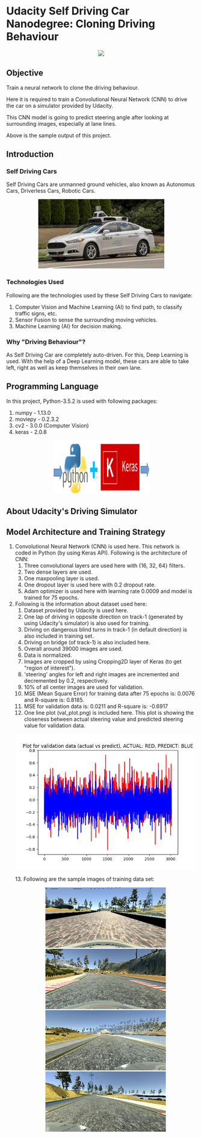 # Udacity Self Driving Car Nanodegree: Cloning Driving Behaviour

<p align="center">
<img src="https://github.com/sansinghsanjay/udacity_self_driving_car_cloning_driving_behaviour/blob/master/simulation_sample_output/video.gif">
</p>

## Objective
Train a neural network to clone the driving behaviour.

Here it is required to train a Convolutional Neural Network (CNN) to drive the car on a simulator provided by Udacity.

This CNN model is going to predict steering angle after looking at surrounding images, especially at lane lines.

Above is the sample output of this project.

## Introduction

### Self Driving Cars
Self Driving Cars are unmanned ground vehicles, also known as Autonomus Cars, Driverless Cars, Robotic Cars. 
<p align="center">
<img src="https://github.com/sansinghsanjay/udacity_self_driving_car_cloning_driving_behaviour/blob/master/images/self-driving-car.jpg">
</p>

### Technologies Used
Following are the technologies used by these Self Driving Cars to navigate:
1. Computer Vision and Machine Learning (AI) to find path, to classify traffic signs, etc.
2. Sensor Fusion to sense the surrounding moving vehicles.
3. Machine Learning (AI) for decision making.

### Why "Driving Behaviour"?
As Self Driving Car are completely auto-driven. For this, Deep Learning is used. With the help of a Deep Learning model, these cars are able to take left, right as well as keep themselves in their own lane.

## Programming Language
In this project, Python-3.5.2 is used with following packages:
1. numpy - 1.13.0
2. moviepy - 0.2.3.2
3. cv2 - 3.0.0 (Computer Vision)
4. keras - 2.0.8
<p align="center">
<img src="https://github.com/sansinghsanjay/udacity_self_driving_car_cloning_driving_behaviour/blob/master/technologies_used/technologies_used.png">
</p>

## About Udacity's Driving Simulator

## Model Architecture and Training Strategy
1. Convolutional Neural Network (CNN) is used here. This network is coded in Python (by using Keras API). Following is the architecture of CNN:
	1. Three convolutional layers are used here with {16, 32, 64} filters. 
	2. Two dense layers are used. 
	3. One maxpooling layer is used.
	4. One dropout layer is used here with 0.2 dropout rate.
	5. Adam optimizer is used here with learning rate 0.0009 and model is trained for 75 epochs.
2. Following is the information about dataset used here:
	1. Dataset provided by Udacity is used here.
	2. One lap of driving in opposite direction on track-1 (generated by using Udacity's simulator) is also used for training.
	3. Driving on dangerous blind turns in track-1 (in default direction) is also included in training set.
	4. Driving on bridge (of track-1) is also included here.
	5. Overall around 39000 images are used.
	6. Data is normalized.
	7. Images are cropped by using Cropping2D layer of Keras (to get "region of interest").
	8. 'steering' angles for left and right images are incremented and decremented by 0.2, respectively.
	9. 10% of all center images are used for validation.
	10. MSE (Mean Square Error) for training data after 75 epochs is: 0.0076 and R-square is: 0.8185.
	11. MSE for validation data is: 0.0211 and R-square is: -0.6917
	12. One line plot (val_plot.png) is included here. This plot is showing the closeness between actual steering value and predicted steering value for validation data.
	<p align="center">
	<img src="https://github.com/sansinghsanjay/udacity_self_driving_car_cloning_driving_behaviour/blob/master/plots/val_plot.png">
	</p>
	13. Following are the sample images of training data set:
	<p align="center">
	<img src="https://github.com/sansinghsanjay/udacity_self_driving_car_cloning_driving_behaviour/blob/master/sample_images/center_2017_07_24_21_10_01_956.jpg">
	<img src="https://github.com/sansinghsanjay/udacity_self_driving_car_cloning_driving_behaviour/blob/master/sample_images/center_2017_07_24_21_11_15_755.jpg">
	<img src="https://github.com/sansinghsanjay/udacity_self_driving_car_cloning_driving_behaviour/blob/master/sample_images/left_2017_07_15_16_28_17_457.jpg">
	<img src="https://github.com/sansinghsanjay/udacity_self_driving_car_cloning_driving_behaviour/blob/master/sample_images/right_2017_07_15_16_28_23_877.jpg">
	</p>
